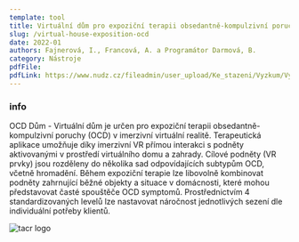 ```yaml
---
template: tool
title: Virtuální dům pro expoziční terapii obsedantně-kompulzivní poruchy
slug: /virtual-house-exposition-ocd
date: 2022-01
authors: Fajnerová, I., Francová, A. a Programátor Darmová, B.
category: Nástroje
pdfFile: 
pdfLink: https://www.nudz.cz/fileadmin/user_upload/Ke_stazeni/Vyzkum/Vysledky/ocdhouse-sw2022.pdf
---
```


### info

OCD Dům - Virtuální dům je určen pro expoziční terapii obsedantně-kompulzivní poruchy (OCD) v imerzivní virtuální realitě. Terapeutická aplikace umožňuje díky imerzivní VR přímou interakci s podněty aktivovanými v prostředí virtuálního domu a zahrady. Cílové podněty (VR prvky) jsou rozděleny do několika sad odpovídajících subtypům OCD, včetně hromadění. Během expoziční terapie lze libovolně kombinovat podněty zahrnující běžné objekty a situace v domácnosti, které mohou představovat časté spouštěče OCD symptomů. Prostřednictvím 4 standardizovaných levelů lze nastavovat náročnost jednotlivých sezení dle individuální potřeby klientů.

![tacr logo](/logo-tacr.png)
